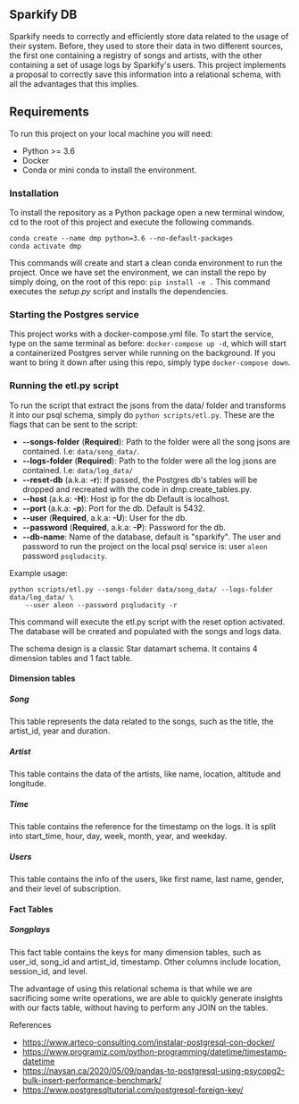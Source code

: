 ## Sparkify DB

Sparkify needs to correctly and efficiently store data related to the usage of their system.
Before, they used to store their data in two different sources, the first one containing a registry of songs and artists,
with the other containing a set of usage logs by Sparkify's users. This project implements a proposal to correctly save
this information into a relational schema, with all the advantages that this implies.

## Requirements
To run this project on your local machine you will need:
* Python >= 3.6
* Docker
* Conda or mini conda to install the environment.

### Installation

To install the repository as a Python package open a new terminal window, cd to the root of this project and execute the
following commands.

`conda create --name dmp python=3.6 --no-default-packages`  
`conda activate dmp`

This commands will create and start a clean conda environment to run the project.
Once we have set the environment, we can install the repo by simply doing, on the root of this repo:
`pip install -e .` This command executes the _setup.py_ script and installs the dependencies.

### Starting the Postgres service
This project works with a docker-compose.yml file. To start the service, type on the same terminal as before:
`docker-compose up -d`, which will start a containerized Postgres server while running on the background.
If you want to bring it down after using this repo, simply type `docker-compose down`.

### Running the etl.py script

To run the script that extract the jsons from the data/ folder and transforms it into our psql schema, simply do
`python scripts/etl.py`. These are the flags that can be sent to the script:  
* **--songs-folder** (**Required**): Path to the folder were all the song jsons are contained. I.e: `data/song_data/`.
* **--logs-folder** (**Required**): Path to the folder were all the log jsons are contained. I.e: `data/log_data/`
* **--reset-db** (a.k.a: **-r**): If passed, the Postgres db's tables will be dropped and recreated with the
code in dmp.create_tables.py.
* **--host** (a.k.a: **-H**): Host ip for the db Default is localhost.
* **--port** (a.k.a: **-p**): Port for the db. Default is 5432.
* **--user** (**Required**, a.k.a: **-U**): User for the db.
* **--password** (**Required**, a.k.a: **-P**): Password for the db.
* **--db-name**: Name of the database, default is "sparkify".
The user and password to run the project on the local psql service is: user `aleon` password `psqludacity`.

Example usage:
````
python scripts/etl.py --songs-folder data/song_data/ --logs-folder data/log_data/ \
    --user aleon --password psqludacity -r
````

This command will execute the etl.py script with the reset option activated.
The database will be created and populated with the songs and logs data.

The schema design is a classic Star datamart schema. It contains 4 dimension tables and 1 fact table.
#### Dimension tables
##### Song
This table represents the data related to the songs, such as the title, the artist_id, year and duration.
##### Artist
This table contains the data of the artists, like name, location, altitude and longitude.
##### Time
This table contains the reference for the timestamp on the logs. It is split into start_time, hour, day, week, month, year,
and weekday.
##### Users
This table contains the info of the users, like first name, last name, gender, and their level of subscription.

#### Fact Tables
##### Songplays
This fact table contains the keys for many dimension tables, such as user_id, song_id and artist_id, timestamp. Other
columns include location, session_id, and level.


The advantage of using this relational schema is that while we are sacrificing some write operations, we are able to quickly 
generate insights with our facts table, without having to perform any JOIN on the tables.


References

* https://www.arteco-consulting.com/instalar-postgresql-con-docker/
* https://www.programiz.com/python-programming/datetime/timestamp-datetime
* https://naysan.ca/2020/05/09/pandas-to-postgresql-using-psycopg2-bulk-insert-performance-benchmark/
* https://www.postgresqltutorial.com/postgresql-foreign-key/

